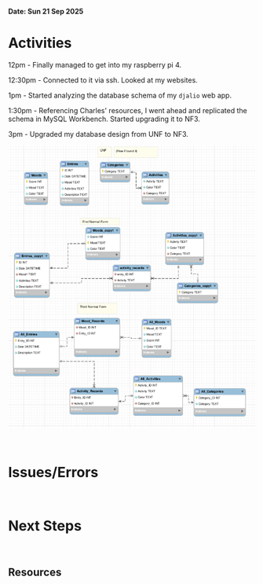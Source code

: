 **Date: Sun 21 Sep 2025**<br>

# Activities

12pm - Finally managed to get into my raspberry pi 4. 

12:30pm - Connected to it via ssh. Looked at my websites.

1pm - Started analyzing the database schema of my `djalio` web app.

1:30pm - Referencing Charles' resources, I went ahead and replicated the schema in MySQL Workbench. Started upgrading it to NF3.

3pm - Upgraded my database design from UNF to NF3.

![Screenshot from 2025-09-21 15-14-37.png](../assets/29430245180b197ac1b12d7bb0701c496aaaf22b.png)





<br>

# Issues/Errors

<br>

# Next Steps

<br>

## Resources

<br>
